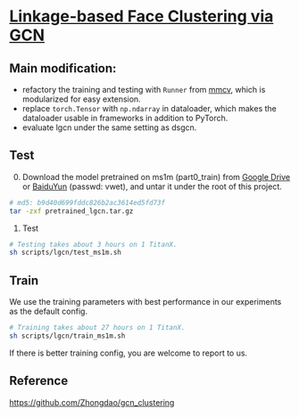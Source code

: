 # [Linkage-based Face Clustering via GCN](https://arxiv.org/abs/1903.11306)

## Main modification:

- refactory the training and testing with `Runner` from [mmcv](https://github.com/open-mmlab/mmcv), which is modularized for easy extension.
- replace `torch.Tensor` with `np.ndarray` in dataloader, which makes the dataloader usable in frameworks in addition to PyTorch.
- evaluate lgcn under the same setting as dsgcn.

## Test
0. Download the model pretrained on ms1m (part0_train) from
[Google Drive](https://drive.google.com/open?id=181voJn6yZxNALv-km8MGNSYaNW_gb86z) or
[BaiduYun](https://pan.baidu.com/s/1Qb-UcQ-hVtDRLbGngU1v8A) (passwd: vwet),
and untar it under the root of this project.
```bash
# md5: b9d40d699fddc826b2ac3614ed5fd73f
tar -zxf pretrained_lgcn.tar.gz
```

1. Test

```bash
# Testing takes about 3 hours on 1 TitanX.
sh scripts/lgcn/test_ms1m.sh
```

## Train

We use the training parameters with best performance in our experiments as the default config.

```bash
# Training takes about 27 hours on 1 TitanX.
sh scripts/lgcn/train_ms1m.sh
```

If there is better training config, you are welcome to report to us. 

## Reference

https://github.com/Zhongdao/gcn_clustering
